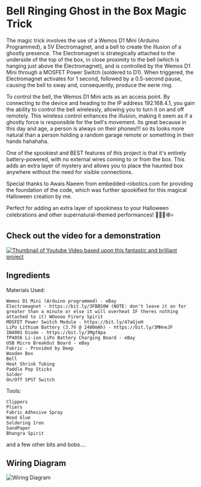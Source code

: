 # Bell Ringing Ghost in the Box Magic Trick

The magic trick involves the use of a Wemos D1 Mini (Arduino Programmed), a 5V Electromagnet, and a bell to create the illusion of a ghostly presence. The Electromagnet is strategically attached to the underside of the top of the box, in close proximity to the bell (which is hanging just above the Electromagnet), and is controlled by the Wemos D1 Mini through a MOSFET Power Switch (soldered to D1). When triggered, the Electromagnet activates for 1 second, followed by a 0.5-second pause, causing the bell to sway and, consequently, produce the eerie ring.

To control the bell, the Wemos D1 Mini acts as an access point. By connecting to the device and heading to the IP address 192.168.4.1, you gain the ability to control the bell wirelessly, allowing you to turn it on and off remotely. This wireless control enhances the illusion, making it seem as if a ghostly force is responsible for the bell's movement. Its great because in this day and age, a person is always on their phones!!! so its looks more natural than a person holding a random garage remote or something in their hands hahahaha.

One of the spookiest and BEST features of this project is that it's entirely battery-powered, with no external wires coming to or from the box. This adds an extra layer of mystery and allows you to place the haunted box anywhere without the need for visible connections. 

Special thanks to Awais Naeem from embedded-robotics.com for providing the foundation of the code, which was further spookified for this magical Halloween creation by me. 

Perfect for adding an extra layer of spookiness to your Halloween celebrations and other supernatural-themed performances! 🎃👻🔔🕸️💀


## Check out the video for a demonstration
[![Thumbnail of Youtube Video based upon this fantastic and brilliant project](https://i.ibb.co/cXZM1jh/thumbnail.png)](https://www.youtube.com/watch?v=KbHJlr8aNq8)

## Ingredients

 Materials Used:

    Wemos D1 Mini (Arduino programmed) - eBay
    Electromagnet - https://bit.ly/3FBBS0W (NOTE: don't leave it on for greater than a minute or else it will overheat IF theres nothing attached to it) WOoooo Firery Spirit
    MOSFET Power Switch Module - https://bit.ly/47aGjeH
    LiPo Lithium Battery (3.7V @ 2400mAh) - https://bit.ly/3MHneJF
    1N4001 Diode - https://bit.ly/3MgfApa
    TP4056 Li-ion LiPo Battery Charging Board - eBay
    USB Micro BreakOut Board - eBay
    Fabric - Provided by Deep
    Wooden Box
    Bell
    Heat Shrink Tubing
    Paddle Pop Sticks
    Solder
    On/Off SPST Switch

 Tools:

    Clippers
    Pliers
    Fabric Adhesive Spray
    Wood Glue
    Soldering Iron
    SandPaper
    Bhangra Spirit

   and a few other bits and bobs....

## Wiring Diagram

![Wiring Diagram](https://i.ibb.co/mh7Pc0d/Wiring-Diagramv2.png)
